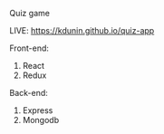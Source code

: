 Quiz game

LIVE: https://kdunin.github.io/quiz-app

Front-end:
1) React
2) Redux

Back-end:
1) Express
2) Mongodb
